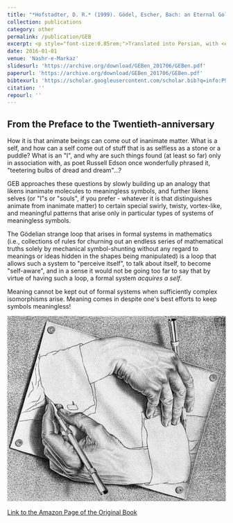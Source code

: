 ```yaml
---
title: "*Hofstadter, D. R.* (1999). Gödel, Escher, Bach: an Eternal Golden Braid"
collection: publications
category: other
permalink: /publication/GEB
excerpt: <p style="font-size:0.85rem;">Translated into Persian, with <em>Morteza Khazanehdari</em>, and  <em>Abdolreza Khazanehdari</em> </p>
date: 2016-01-01
venue: 'Nashr-e-Markaz'
slidesurl: 'https://archive.org/download/GEBen_201706/GEBen.pdf'
paperurl: 'https://archive.org/download/GEBen_201706/GEBen.pdf'
bibtexurl: 'https://scholar.googleusercontent.com/scholar.bib?q=info:P9TeTR98xxsJ:scholar.google.com/&output=citation&scisdr=CgIKii5FEP3iv3lbkw0:AAZF9b8AAAAAaLxdiw0VYB9RUVlMRaNq59epY7Y&scisig=AAZF9b8AAAAAaLxdi3D7TPwkVdZyBQxKf3uXKig&scisf=4&ct=citation&cd=-1&hl=en'
citation: ''
repourl: ''
---
```

## From the Preface to the Twentieth-anniversary
How it is that animate beings can come out of inanimate matter. What is a self, and how can a self
come out of stuff that is as selfless as a stone or a puddle? What is an "I", and why are such things found (at least so far) only in association with, as poet Russell Edson once wonderfully phrased it, "teetering bulbs of dread and dream"...?

GEB approaches these questions by slowly building up an analogy that likens inanimate molecules to meaningless symbols, and further likens selves (or "I"s or "souls", if you prefer - whatever it is that distinguishes animate from inanimate matter) to certain special swirly, twisty, vortex-like, and meaningful patterns that arise only in particular types of systems of meaningless symbols.

The Gödelian strange loop that arises in formal systems in mathematics (i.e., collections of rules for churning out an endless series of mathematical truths solely by mechanical symbol-shunting without any regard to meanings or ideas hidden in the shapes being manipulated) is a loop that allows such a system to "perceive itself", to talk about itself, to become "self-aware", and in a sense it would not be going too far to say that by virtue of having such a loop, a formal system *acquires a self*.

Meaning cannot be kept out of formal systems when sufficiently complex isomorphisms arise. Meaning comes in despite one's best efforts to keep symbols meaningless!

<img src='/images/DrawingHands.jpg'>

[Link to the Amazon Page of the Original Book](https://www.amazon.com/G%C3%B6del-Escher-Bach-Eternal-Golden/dp/0465026567)
